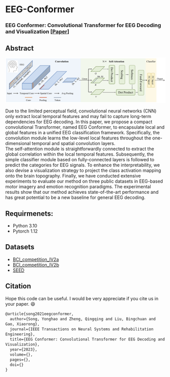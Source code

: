 # EEG-Conformer

### EEG Conformer: Convolutional Transformer for EEG Decoding and Visualization [[Paper](https://ieeexplore.ieee.org)]

## Abstract
![Network Architecture](Fig1.png)

Due to the limited perceptual field, convolutional neural networks (CNN) only extract local temporal features and may fail to capture long-term dependencies for EEG decoding.
In this paper, we propose a compact convolutional Transformer, named EEG Conformer, to encapsulate local and global features in a unified EEG classification framework. 
Specifically, the convolution module learns the low-level local features throughout the one-dimensional temporal and spatial convolution layers.  
The self-attention module is straightforwardly connected to extract the global correlation within the local temporal features. 
Subsequently, the simple classifier module based on fully-connected layers is followed to predict the categories for EEG signals.
To enhance the interpretability, we also devise a visualization strategy to project the class activation mapping onto the brain topography. 
Finally, we have conducted extensive experiments to evaluate our method on three public datasets in EEG-based motor imagery and emotion recognition paradigms. 
The experimental results show that our method achieves state-of-the-art performance and has great potential to be a new baseline for general EEG decoding. 


## Requirmenets:
- Python 3.10
- Pytorch 1.12


## Datasets
- [BCI_competition_IV2a](https://www.bbci.de/competition/iv/)
- [BCI_competition_IV2b](https://www.bbci.de/competition/iv/)
- [SEED](https://bcmi.sjtu.edu.cn/home/seed/seed.html)


## Citation
Hope this code can be useful. I would be very appreciate if you cite us in your paper. 😄
```
@article{song2021eegconformer,
  author={Song, Yonghao and Zheng, Qingqing and Liu, Bingchuan and Gao, Xiaorong},
  journal={IEEE Transactions on Neural Systems and Rehabilitation Engineering}, 
  title={EEG Conformer: Convolutional Transformer for EEG Decoding and Visualization}, 
  year={2023},
  volume={},
  pages={},
  doi={}
}
``` 

